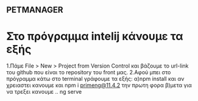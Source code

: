 ## PETMANAGER

# Στο πρόγραμμα intelij κάνουμε τα εξής

1.Πάμε File > New > Project from Version Control και βάζουμε το url-link του github που είναι το repository του front μας.
2.Αφού μπει στο πρόγραμμα κάτω στο terminal γράφουμε τα εξής:
  α)npm install και αν χρειαστει κανουμε και npm i primeng@11.4.2 την πρωτη φορα
  β)μετα για να τρεξει κανουμε .. ng serve
